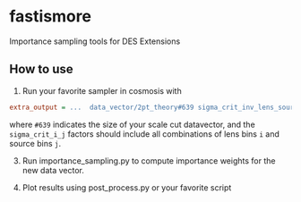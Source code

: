 # fastismore

Importance sampling tools for DES Extensions

## How to use

1. Run your favorite sampler in cosmosis with

```ini
extra_output = ...  data_vector/2pt_theory#639 sigma_crit_inv_lens_source/sigma_crit_inv_1_1 ...
```
where `#639` indicates the size of your scale cut datavector, and the `sigma_crit_i_j` factors should include all combinations of lens bins `i` and source bins `j`.

3. Run importance_sampling.py to compute importance weights for the new data vector.

4. Plot results using post_process.py or your favorite script

